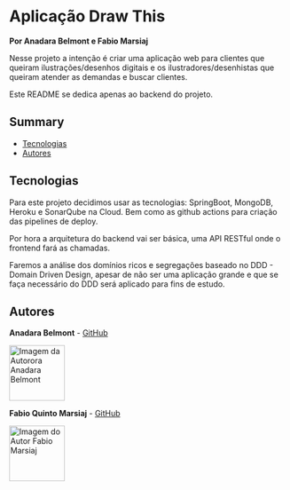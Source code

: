 # Aplicação Draw This
**Por Anadara Belmont e Fabio Marsiaj**

Nesse projeto a intenção é criar uma aplicação web para clientes que queiram ilustrações/desenhos digitais
e os ilustradores/desenhistas que queiram atender as demandas e buscar clientes.

Este README se dedica apenas ao backend do projeto.


## Summary

- [Tecnologias](#tecnologias)
- [Autores](#autor)

## Tecnologias

Para este projeto decidimos usar as tecnologias: SpringBoot, MongoDB, Heroku e SonarQube na Cloud.
Bem como as github actions para criação das pipelines de deploy.

Por hora a arquitetura do backend vai ser básica, uma API RESTful onde o frontend fará as chamadas.

Faremos a análise dos domínios ricos e segregações baseado no DDD - Domain Driven Design, apesar de
não ser uma aplicação grande e que se faça necessário do DDD será aplicado para fins de estudo.


## Autores

**Anadara Belmont** -  [GitHub](https://github.com/anadarabelmont)

   <a href="https://github.com/anadarabelmont">
        <img 
        alt="Imagem da Autorora Anadara Belmont" src="https://avatars.githubusercontent.com/u/112440301?v=4" width="100">
  </a>

**Fabio Quinto Marsiaj** -  [GitHub](https://github.com/fabioqmarsiaj)

   <a href="https://github.com/fabioqmarsiaj">
        <img 
        alt="Imagem do Autor Fabio Marsiaj" src="https://avatars0.githubusercontent.com/u/34289167?s=460&v=4" width="100">
  </a>
  